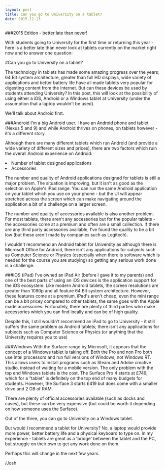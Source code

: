 ```yaml
---
layout: post
title: Can you go to University on a tablet?
date: 2015-12-13
---
```


###2015 Edition - better late than never!

With students going to University for the first time or returning this year - here is a better late than never look at tablets currently on the market right now and to answer one question:

#Can you go to University on a tablet?

The technology in tablets has made some amazing progress over the years; 64 Bit system architecture, greater than full HD displays, wide variety of applications and better battery life have all made tablets very popular for digesting content from the Internet. But can these devices be used by students attending University? In this post, this will look at the possibility of using either a iOS, Android or a Windows tablet at University (under the assumption that a laptop wouldn't be used).

We'll talk about Android first.

###Android
I'm a big Android user. I have an Android phone and tablet (Nexus 5 and 9) and while Android thrives on phones, on tablets however - it's a different story.

Although there are many different tablets which run Android (and provide a wide variety of different sizes and prices), there are two factors which ruin the overall Android experience on Android:

<li>Number of tablet designed applications</li>
<li>Accessories</li>

The number and quality of Android applications designed for tablets is still a major problem. The situation is improving, but it isn't as good as the selection on Apple's iPad range. You can run the same Android application on your tablet which you use on your phone - but the UI will appear stretched across the screen which can make navigating around the application a bit of a challenge on a larger screen.

The number and quality of accessories available is also another problem. For most tablets, there aren't any accessories but for the popular tablets - the accessories come at a premium and often are a small collection. If there are any third party accessories available, I've found the quality to be a bit low (but these aren't made by companies such as Logitech).

I wouldn't recommend an Android tablet for University as although there is Microsoft Office for Android, there isn't any applications for subjects such as Computer Science or Physics (especially when there is software which is needed for the course you are studying) so getting any serious work done is a challenge.

###iOS (iPad)
I've owned an iPad Air (before I gave it to my parents) and one of the best parts of using an iOS devices is the application support for the iOS ecosystem. Like modern Android tablets, the screen resolutions are greater than 1080p and all feature 64 Bit system architecture. However, these features come at a premium. iPad's aren't cheap, even the mini range can be a bit pricey compared to other tablets, the same goes with the Apple made accessories. Fortunately, there are plenty of third parties who make accessories which you can find locally and can be of high quality.

Despite this, I still wouldn't recommend an iPad to go to University - it still suffers the same problem as Android tablets; there isn't any applications for subjects such as Computer Science or Physics (or anything that the University requires you to use)

###Windows
With the Surface range by Microsoft, it appears that the concept of a Windows tablet is taking off. Both the Pro and non Pro both use Intel processors and run full versions of Windows, not Windows RT. This allows users to install programs such as Steam and Adobe creative studio, instead of waiting for a mobile version. The only problem with the top end Windows tablets is the cost. The Surface Pro 4 starts at £749, which for a "tablet" is definitely on the top end of many budgets for students. However, the Surface 3 starts £419 but does come with a smaller drive and 2 GB of RAM.

There are plenty of official accessories available (such as docks and cases), but these can be very expensive (but could be worth it depending on how someone uses the Surface).

Out of the three, you can go to University on a Windows tablet.

But would I recommend a tablet for University? No, a laptop would provide more power, better battery life and a physical keyboard to type on. In my experience - tablets are great as a 'bridge' between the tablet and the PC, but struggle on their own to get any work done on them.

Perhaps this will change in the next few years.

/Josh
